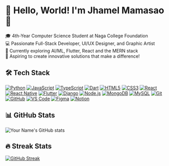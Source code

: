 # 👋 Hello, World! I'm Jhamel Mamasao 🚀

🎓 4th-Year Computer Science Student at Naga College Foundation  
💻 Passionate Full-Stack Developer, UI/UX Designer, and Graphic Artist  
🌱 Currently exploring AI/ML, Flutter, React and the MERN stack  
🎯 Aspiring to create innovative solutions that make a difference!  

## 🛠️ Tech Stack

[![Python](https://img.shields.io/badge/python-%233776AB.svg?style=for-the-badge&logo=python&logoColor=white)](https://www.python.org/) 
[![JavaScript](https://img.shields.io/badge/javascript-%23F7DF1E.svg?style=for-the-badge&logo=javascript&logoColor=black)](https://developer.mozilla.org/en-US/docs/Web/JavaScript) 
[![TypeScript](https://img.shields.io/badge/typescript-%23007ACC.svg?style=for-the-badge&logo=typescript&logoColor=white)](https://www.typescriptlang.org/) 
[![Dart](https://img.shields.io/badge/dart-%230175C2.svg?style=for-the-badge&logo=dart&logoColor=white)](https://dart.dev/) 
[![HTML5](https://img.shields.io/badge/html5-%23E34F26.svg?style=for-the-badge&logo=html5&logoColor=white)](https://developer.mozilla.org/en-US/docs/Web/HTML) 
[![CSS3](https://img.shields.io/badge/css3-%231572B6.svg?style=for-the-badge&logo=css3&logoColor=white)](https://developer.mozilla.org/en-US/docs/Web/CSS) 
[![React](https://img.shields.io/badge/react-%2361DAFB.svg?style=for-the-badge&logo=react&logoColor=black)](https://reactjs.org/) 
[![React Native](https://img.shields.io/badge/react_native-%2361DAFB.svg?style=for-the-badge&logo=react&logoColor=black)](https://reactnative.dev/) 
[![Flutter](https://img.shields.io/badge/flutter-%2302569B.svg?style=for-the-badge&logo=flutter&logoColor=white)](https://flutter.dev/) 
[![Django](https://img.shields.io/badge/django-%23092E20.svg?style=for-the-badge&logo=django&logoColor=white)](https://www.djangoproject.com/) 
[![Node.js](https://img.shields.io/badge/node.js-%23339933.svg?style=for-the-badge&logo=nodedotjs&logoColor=white)](https://nodejs.org/) 
[![MongoDB](https://img.shields.io/badge/mongodb-%2347A248.svg?style=for-the-badge&logo=mongodb&logoColor=white)](https://www.mongodb.com/) 
[![MySQL](https://img.shields.io/badge/mysql-%234479A1.svg?style=for-the-badge&logo=mysql&logoColor=white)](https://www.mysql.com/) 
[![Git](https://img.shields.io/badge/git-%23F05033.svg?style=for-the-badge&logo=git&logoColor=white)](https://git-scm.com/) 
[![GitHub](https://img.shields.io/badge/github-%23181717.svg?style=for-the-badge&logo=github&logoColor=white)](https://github.com/) 
[![VS Code](https://img.shields.io/badge/VSCode-%23007ACC.svg?style=for-the-badge&logo=visual-studio-code&logoColor=white)](https://code.visualstudio.com/) 
[![Figma](https://img.shields.io/badge/figma-%23F24E1E.svg?style=for-the-badge&logo=figma&logoColor=white)](https://figma.com/) 
[![Notion](https://img.shields.io/badge/notion-%23000000.svg?style=for-the-badge&logo=notion&logoColor=white)](https://www.notion.so/)


## 📊 GitHub Stats

![Your Name's GitHub stats](https://github-readme-stats.vercel.app/api?username=yourusername&show_icons=true&theme=radical)

## 🔥 Streak Stats

[![GitHub Streak](https://streak-stats.demolab.com?user=yourusername&theme=radical)](https://git.io/streak-stats)




